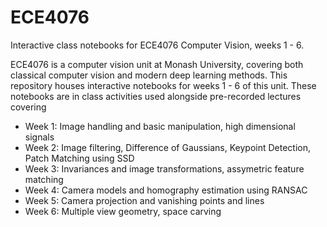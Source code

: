 # ECE4076
Interactive class notebooks for ECE4076 Computer Vision, weeks 1 - 6.

ECE4076 is a computer vision unit at Monash University, covering both classical computer vision and modern deep learning methods. This repository houses interactive notebooks for weeks 1 - 6 of this unit. These notebooks are in class activities used alongside pre-recorded lectures covering 

- Week 1: Image handling and basic manipulation, high dimensional signals
- Week 2: Image filtering, Difference of Gaussians, Keypoint Detection, Patch Matching using SSD
- Week 3: Invariances and image transformations, assymetric feature matching
- Week 4: Camera models and homography estimation using RANSAC
- Week 5: Camera projection and vanishing points and lines
- Week 6: Multiple view geometry, space carving 


